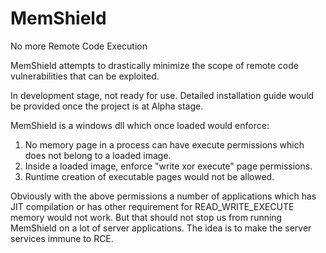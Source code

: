 # MemShield
No more Remote Code Execution

MemShield attempts to drastically minimize the scope of remote code vulnerabilities that can be exploited.

In development stage, not ready for use. Detailed installation guide would be provided once the project is at Alpha stage.

MemShield is a windows dll which once loaded would enforce:
1) No memory page in a process can have execute permissions which does not belong to a loaded image.
2) Inside a loaded image, enforce "write xor execute" page permissions.
3) Runtime creation of executable pages would not be allowed.

Obviously with the above permissions a number of applications which has JIT compilation or has other requirement for READ_WRITE_EXECUTE memory would not work.
But that should not stop us from running MemShield on a lot of server applications. The idea is to make the server services immune to RCE.
